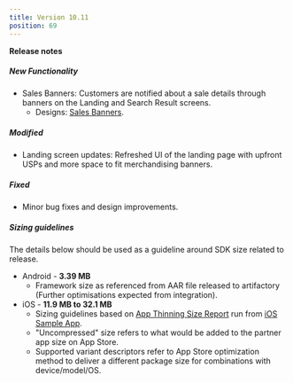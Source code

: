 ```yaml
---
title: Version 10.11
position: 69
---
```

**Release notes**
##### New Functionality
* Sales Banners: Customers are notified about a sale details through banners on the Landing and Search Result screens.
  * Designs: <a href="xxxx" target="_blank">Sales Banners</a>.


##### Modified
* Landing screen updates: Refreshed UI of the landing page with upfront USPs and more space to fit merchandising banners.


##### Fixed
* Minor bug fixes and design improvements.
 
   
##### Sizing guidelines
The details below should be used as a guideline around SDK size related to release.
* Android - **3.39 MB**
  * Framework size as referenced from AAR file released to artifactory (Further optimisations expected from integration).
* iOS - **11.9 MB to 32.1 MB**
  * Sizing guidelines based on <a href="https://github.com/cartrawler/cartrawler.github.io/blob/master/ios-report.txt" target="_blank">App Thinning Size Report</a> run from <a href="https://github.com/cartrawler/cartrawler-ios-integration" target="_blank">iOS Sample App</a>.
  * "Uncompressed" size refers to what would be added to the partner app size on App Store.
  * Supported variant descriptors refer to App Store optimization method to deliver a different package size for combinations with device/model/OS.